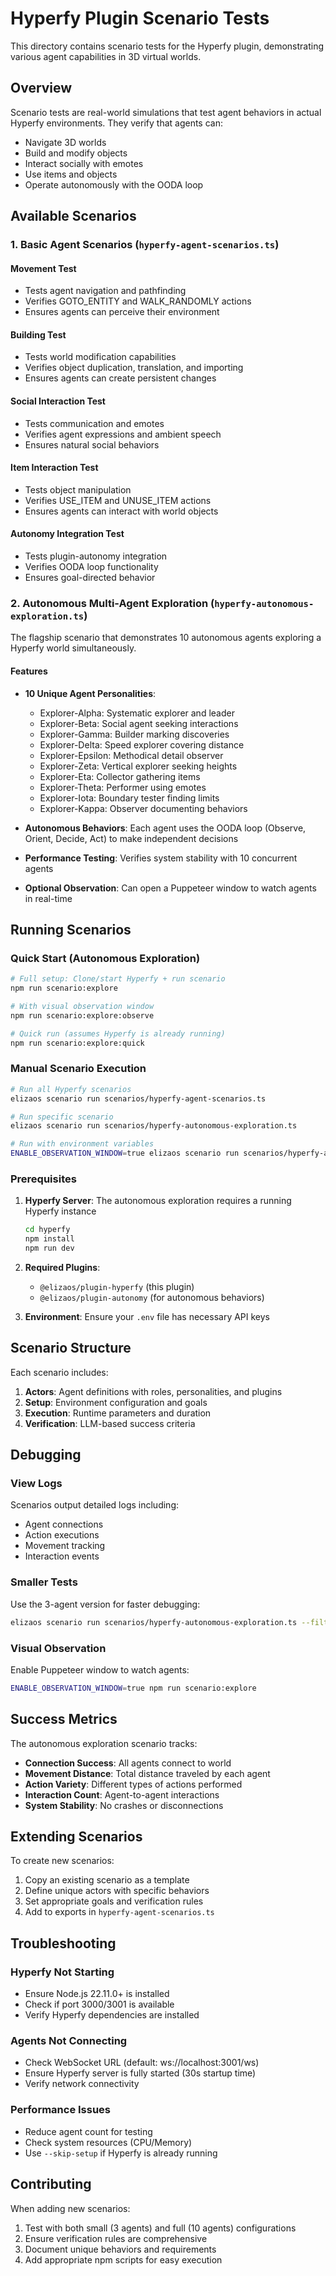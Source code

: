 # Hyperfy Plugin Scenario Tests

This directory contains scenario tests for the Hyperfy plugin, demonstrating various agent capabilities in 3D virtual worlds.

## Overview

Scenario tests are real-world simulations that test agent behaviors in actual Hyperfy environments. They verify that agents can:

- Navigate 3D worlds
- Build and modify objects
- Interact socially with emotes
- Use items and objects
- Operate autonomously with the OODA loop

## Available Scenarios

### 1. Basic Agent Scenarios (`hyperfy-agent-scenarios.ts`)

#### Movement Test

- Tests agent navigation and pathfinding
- Verifies GOTO_ENTITY and WALK_RANDOMLY actions
- Ensures agents can perceive their environment

#### Building Test

- Tests world modification capabilities
- Verifies object duplication, translation, and importing
- Ensures agents can create persistent changes

#### Social Interaction Test

- Tests communication and emotes
- Verifies agent expressions and ambient speech
- Ensures natural social behaviors

#### Item Interaction Test

- Tests object manipulation
- Verifies USE_ITEM and UNUSE_ITEM actions
- Ensures agents can interact with world objects

#### Autonomy Integration Test

- Tests plugin-autonomy integration
- Verifies OODA loop functionality
- Ensures goal-directed behavior

### 2. Autonomous Multi-Agent Exploration (`hyperfy-autonomous-exploration.ts`)

The flagship scenario that demonstrates 10 autonomous agents exploring a Hyperfy world simultaneously.

#### Features

- **10 Unique Agent Personalities**:

  - Explorer-Alpha: Systematic explorer and leader
  - Explorer-Beta: Social agent seeking interactions
  - Explorer-Gamma: Builder marking discoveries
  - Explorer-Delta: Speed explorer covering distance
  - Explorer-Epsilon: Methodical detail observer
  - Explorer-Zeta: Vertical explorer seeking heights
  - Explorer-Eta: Collector gathering items
  - Explorer-Theta: Performer using emotes
  - Explorer-Iota: Boundary tester finding limits
  - Explorer-Kappa: Observer documenting behaviors

- **Autonomous Behaviors**: Each agent uses the OODA loop (Observe, Orient, Decide, Act) to make independent decisions

- **Performance Testing**: Verifies system stability with 10 concurrent agents

- **Optional Observation**: Can open a Puppeteer window to watch agents in real-time

## Running Scenarios

### Quick Start (Autonomous Exploration)

```bash
# Full setup: Clone/start Hyperfy + run scenario
npm run scenario:explore

# With visual observation window
npm run scenario:explore:observe

# Quick run (assumes Hyperfy is already running)
npm run scenario:explore:quick
```

### Manual Scenario Execution

```bash
# Run all Hyperfy scenarios
elizaos scenario run scenarios/hyperfy-agent-scenarios.ts

# Run specific scenario
elizaos scenario run scenarios/hyperfy-autonomous-exploration.ts

# Run with environment variables
ENABLE_OBSERVATION_WINDOW=true elizaos scenario run scenarios/hyperfy-autonomous-exploration.ts
```

### Prerequisites

1. **Hyperfy Server**: The autonomous exploration requires a running Hyperfy instance

   ```bash
   cd hyperfy
   npm install
   npm run dev
   ```

2. **Required Plugins**:

   - `@elizaos/plugin-hyperfy` (this plugin)
   - `@elizaos/plugin-autonomy` (for autonomous behaviors)

3. **Environment**: Ensure your `.env` file has necessary API keys

## Scenario Structure

Each scenario includes:

1. **Actors**: Agent definitions with roles, personalities, and plugins
2. **Setup**: Environment configuration and goals
3. **Execution**: Runtime parameters and duration
4. **Verification**: LLM-based success criteria

## Debugging

### View Logs

Scenarios output detailed logs including:

- Agent connections
- Action executions
- Movement tracking
- Interaction events

### Smaller Tests

Use the 3-agent version for faster debugging:

```bash
elizaos scenario run scenarios/hyperfy-autonomous-exploration.ts --filter "3 Agents"
```

### Visual Observation

Enable Puppeteer window to watch agents:

```bash
ENABLE_OBSERVATION_WINDOW=true npm run scenario:explore
```

## Success Metrics

The autonomous exploration scenario tracks:

- **Connection Success**: All agents connect to world
- **Movement Distance**: Total distance traveled by each agent
- **Action Variety**: Different types of actions performed
- **Interaction Count**: Agent-to-agent interactions
- **System Stability**: No crashes or disconnections

## Extending Scenarios

To create new scenarios:

1. Copy an existing scenario as a template
2. Define unique actors with specific behaviors
3. Set appropriate goals and verification rules
4. Add to exports in `hyperfy-agent-scenarios.ts`

## Troubleshooting

### Hyperfy Not Starting

- Ensure Node.js 22.11.0+ is installed
- Check if port 3000/3001 is available
- Verify Hyperfy dependencies are installed

### Agents Not Connecting

- Check WebSocket URL (default: ws://localhost:3001/ws)
- Ensure Hyperfy server is fully started (30s startup time)
- Verify network connectivity

### Performance Issues

- Reduce agent count for testing
- Check system resources (CPU/Memory)
- Use `--skip-setup` if Hyperfy is already running

## Contributing

When adding new scenarios:

1. Test with both small (3 agents) and full (10 agents) configurations
2. Ensure verification rules are comprehensive
3. Document unique behaviors and requirements
4. Add appropriate npm scripts for easy execution
